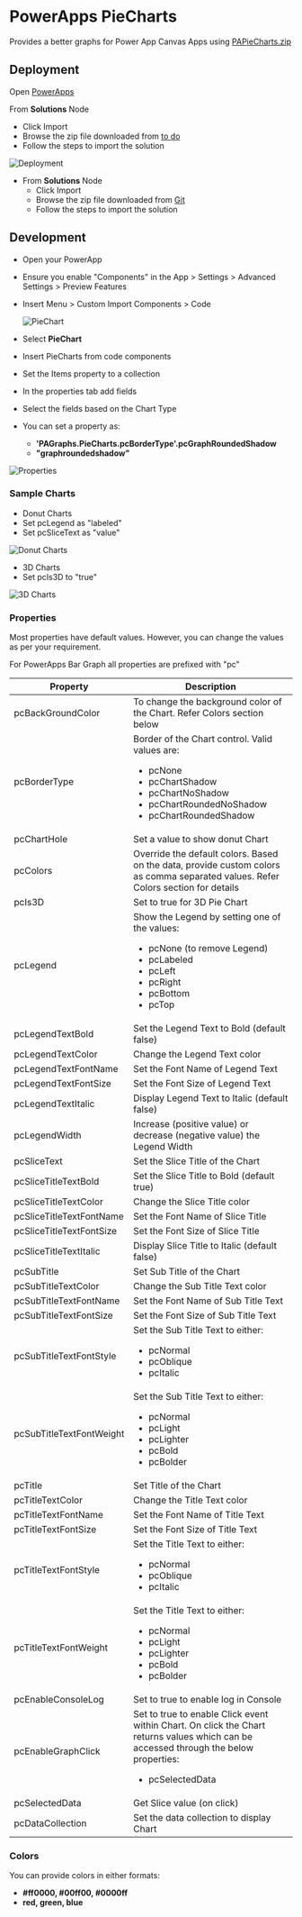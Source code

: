 # PowerApps PieCharts

Provides a better graphs for Power App Canvas Apps using [PAPieCharts.zip](https://github.com/)

## Deployment

Open [PowerApps](https://make.powerapps.com/)

From **Solutions** Node

-   Click Import
-   Browse the zip file downloaded from [to do](https://github.com)
-   Follow the steps to import the solution

![Deployment](./images/pcSolutionsImport.png?raw=true)

-   From **Solutions** Node
    -   Click Import
    -   Browse the zip file downloaded from [Git](https://github.com)
    -   Follow the steps to import the solution

## Development

-   Open your PowerApp
-   Ensure you enable "Components" in the App > Settings > Advanced Settings > Preview Features
-   Insert Menu > Custom Import Components > Code

    ![PieChart](./images/pcImportComponent.png?raw=true)

-   Select **PieChart**
-   Insert PieCharts from code components
-   Set the Items property to a collection
-   In the properties tab add fields
-   Select the fields based on the Chart Type
-   You can set a property as:
    -   **'PAGraphs.PieCharts.pcBorderType'.pcGraphRoundedShadow**
    -   **"graphroundedshadow"**

![Properties](./images/PieChartProperties.png?raw=true)

### Sample Charts

-   Donut Charts
-   Set pcLegend as "labeled"
-   Set pcSliceText as "value"

![Donut Charts](./images/pcDonutChart.png?raw=true)

-   3D Charts
-   Set pcIs3D to "true"

![3D Charts](./images/pc3DPieChart.png?raw=true)

### Properties

Most properties have default values. However, you can change the values as per your requirement.

For PowerApps Bar Graph all properties are prefixed with "pc"

| Property                 | Description                                                                                                                                                                      |
| ------------------------ | -------------------------------------------------------------------------------------------------------------------------------------------------------------------------------- |
| pcBackGroundColor        | To change the background color of the Chart. Refer Colors section below                                                                                                          |
| pcBorderType             | Border of the Chart control. Valid values are:<ul><li>pcNone</li><li>pcChartShadow</li><li>pcChartNoShadow</li><li>pcChartRoundedNoShadow</li><li>pcChartRoundedShadow</li></ul> |
| pcChartHole              | Set a value to show donut Chart                                                                                                                                                  |
| pcColors                 | Override the default colors. Based on the data, provide custom colors as comma separated values. Refer Colors section for details                                                |
| pcIs3D                   | Set to true for 3D Pie Chart                                                                                                                                                     |
| pcLegend                 | Show the Legend by setting one of the values: <ul><li>pcNone (to remove Legend) </li><li>pcLabeled</li><li>pcLeft</li><li>pcRight</li><li>pcBottom</li><li>pcTop</li></ul>       |
| pcLegendTextBold         | Set the Legend Text to Bold (default false)                                                                                                                                      |
| pcLegendTextColor        | Change the Legend Text color                                                                                                                                                     |
| pcLegendTextFontName     | Set the Font Name of Legend Text                                                                                                                                                 |
| pcLegendTextFontSize     | Set the Font Size of Legend Text                                                                                                                                                 |
| pcLegendTextItalic       | Display Legend Text to Italic (default false)                                                                                                                                    |
| pcLegendWidth            | Increase (positive value) or decrease (negative value) the Legend Width                                                                                                          |
| pcSliceText              | Set the Slice Title of the Chart                                                                                                                                                 |
| pcSliceTitleTextBold     | Set the Slice Title to Bold (default true)                                                                                                                                       |
| pcSliceTitleTextColor    | Change the Slice Title color                                                                                                                                                     |
| pcSliceTitleTextFontName | Set the Font Name of Slice Title                                                                                                                                                 |
| pcSliceTitleTextFontSize | Set the Font Size of Slice Title                                                                                                                                                 |
| pcSliceTitleTextItalic   | Display Slice Title to Italic (default false)                                                                                                                                    |
| pcSubTitle               | Set Sub Title of the Chart                                                                                                                                                       |
| pcSubTitleTextColor      | Change the Sub Title Text color                                                                                                                                                  |
| pcSubTitleTextFontName   | Set the Font Name of Sub Title Text                                                                                                                                              |
| pcSubTitleTextFontSize   | Set the Font Size of Sub Title Text                                                                                                                                              |
| pcSubTitleTextFontStyle  | Set the Sub Title Text to either: <ul><li>pcNormal</li><li>pcOblique</li><li>pcItalic</li></ul>                                                                                  |
| pcSubTitleTextFontWeight | Set the Sub Title Text to either: <ul><li>pcNormal</li><li>pcLight</li><li>pcLighter</li><li>pcBold</li><li>pcBolder</li></ul>                                                   |
| pcTitle                  | Set Title of the Chart                                                                                                                                                           |
| pcTitleTextColor         | Change the Title Text color                                                                                                                                                      |
| pcTitleTextFontName      | Set the Font Name of Title Text                                                                                                                                                  |
| pcTitleTextFontSize      | Set the Font Size of Title Text                                                                                                                                                  |
| pcTitleTextFontStyle     | Set the Title Text to either: <ul><li>pcNormal</li><li>pcOblique</li><li>pcItalic</li></ul>                                                                                      |
| pcTitleTextFontWeight    | Set the Title Text to either: <ul><li>pcNormal</li><li>pcLight</li><li>pcLighter</li><li>pcBold</li><li>pcBolder</li></ul>                                                       |
| pcEnableConsoleLog       | Set to true to enable log in Console                                                                                                                                             |
| pcEnableGraphClick       | Set to true to enable Click event within Chart. On click the Chart returns values which can be accessed through the below properties: <ul><li>pcSelectedData</li></ul>           |
| pcSelectedData           | Get Slice value (on click)                                                                                                                                                       |
| pcDataCollection         | Set the data collection to display Chart                                                                                                                                         |

### **Colors**

You can provide colors in either formats:<ul><li><b>#ff0000, #00ff00, #0000ff</b></li><li><b>red, green, blue</b></li></ul>
